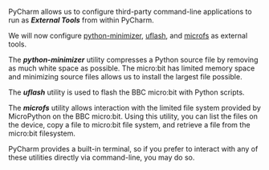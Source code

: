 PyCharm allows us to configure third-party command-line applications to run as 
**_External Tools_** from within PyCharm. 

We will now configure [python-minimizer](https://github.com/agroden/python-minimizer), 
[uflash](https://github.com/ntoll/uflash), 
and [microfs](https://github.com/ntoll/microfs) as external tools.

The **_python-minimizer_** utility compresses a Python source file by removing as much
white space as possible. The micro:bit has limited memory space and minimizing
source files allows us to install the largest file possible.

The **_uflash_** utility is used to flash the BBC micro:bit with Python scripts.

The **_microfs_** utility allows interaction with the limited file system provided 
by MicroPython on the BBC micro:bit. Using this utility, you can list the files 
on the device, copy a file to micro:bit file system, and retrieve a file from the
micro:bit filesystem.

PyCharm provides a built-in terminal, so if you prefer to interact with any of
these utilities directly via command-line, you may do so.
